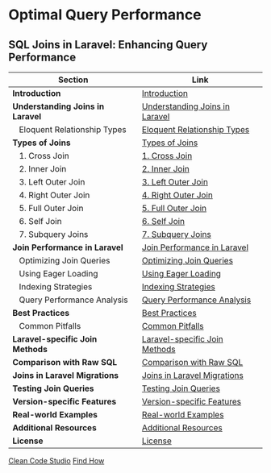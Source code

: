 # Optimal Query Performance

## SQL Joins in Laravel: Enhancing Query Performance

| Section                               | Link                                                                                                                                                                         |
|---------------------------------------|------------------------------------------------------------------------------------------------------------------------------------------------------------------------------|
| **Introduction**                      | [Introduction](https://github.com/zhorton34/optimal-query-performance/blob/main/joins.md#introduction)                                                                        |
| **Understanding Joins in Laravel**    | [Understanding Joins in Laravel](https://github.com/zhorton34/optimal-query-performance/blob/main/joins.md#understanding-joins-in-laravel)                                      |
| &nbsp;&nbsp;&nbsp;Eloquent Relationship Types | [Eloquent Relationship Types](https://github.com/zhorton34/optimal-query-performance/blob/main/joins.md#eloquent-relationship-types)                                       |
| **Types of Joins**                    | [Types of Joins](https://github.com/zhorton34/optimal-query-performance/blob/main/joins.md#types-of-joins)                                                                      |
| &nbsp;&nbsp;&nbsp;1. Cross Join       | [1. Cross Join](https://github.com/zhorton34/optimal-query-performance/blob/main/joins.md#1-cross-join)                                                                        |
| &nbsp;&nbsp;&nbsp;2. Inner Join       | [2. Inner Join](https://github.com/zhorton34/optimal-query-performance/blob/main/joins.md#2-inner-join)                                                                        |
| &nbsp;&nbsp;&nbsp;3. Left Outer Join  | [3. Left Outer Join](https://github.com/zhorton34/optimal-query-performance/blob/main/joins.md#3-left-outer-join)                                                              |
| &nbsp;&nbsp;&nbsp;4. Right Outer Join | [4. Right Outer Join](https://github.com/zhorton34/optimal-query-performance/blob/main/joins.md#4-right-outer-join)                                                            |
| &nbsp;&nbsp;&nbsp;5. Full Outer Join  | [5. Full Outer Join](https://github.com/zhorton34/optimal-query-performance/blob/main/joins.md#5-full-outer-join)                                                              |
| &nbsp;&nbsp;&nbsp;6. Self Join         | [6. Self Join](https://github.com/zhorton34/optimal-query-performance/blob/main/joins.md#6-self-join)                                                                            |
| &nbsp;&nbsp;&nbsp;7. Subquery Joins    | [7. Subquery Joins](https://github.com/zhorton34/optimal-query-performance/blob/main/joins.md#7-subquery-joins)                                                                  |
| **Join Performance in Laravel**       | [Join Performance in Laravel](https://github.com/zhorton34/optimal-query-performance/blob/main/joins.md#join-performance-in-laravel)                                            |
| &nbsp;&nbsp;&nbsp;Optimizing Join Queries    | [Optimizing Join Queries](https://github.com/zhorton34/optimal-query-performance/blob/main/joins.md#optimizing-join-queries)                                                   |
| &nbsp;&nbsp;&nbsp;Using Eager Loading          | [Using Eager Loading](https://github.com/zhorton34/optimal-query-performance/blob/main/joins.md#using-eager-loading)                                                           |
| &nbsp;&nbsp;&nbsp;Indexing Strategies           | [Indexing Strategies](https://github.com/zhorton34/optimal-query-performance/blob/main/joins.md#indexing-strategies)                                                         |
| &nbsp;&nbsp;&nbsp;Query Performance Analysis    | [Query Performance Analysis](https://github.com/zhorton34/optimal-query-performance/blob/main/joins.md#query-performance-analysis)                                           |
| **Best Practices**                     | [Best Practices](https://github.com/zhorton34/optimal-query-performance/blob/main/joins.md#best-practices)                                                                      |
| &nbsp;&nbsp;&nbsp;Common Pitfalls             | [Common Pitfalls](https://github.com/zhorton34/optimal-query-performance/blob/main/joins.md#common-pitfalls)                                                                  |
| **Laravel-specific Join Methods**      | [Laravel-specific Join Methods](https://github.com/zhorton34/optimal-query-performance/blob/main/joins.md#laravel-specific-join-methods)                                        |
| **Comparison with Raw SQL**            | [Comparison with Raw SQL](https://github.com/zhorton34/optimal-query-performance/blob/main/joins.md#comparison-with-raw-sql)                                                      |
| **Joins in Laravel Migrations**        | [Joins in Laravel Migrations](https://github.com/zhorton34/optimal-query-performance/blob/main/joins.md#joins-in-laravel-migrations)                                            |
| **Testing Join Queries**               | [Testing Join Queries](https://github.com/zhorton34/optimal-query-performance/blob/main/joins.md#testing-join-queries)                                                          |
| **Version-specific Features**          | [Version-specific Features](https://github.com/zhorton34/optimal-query-performance/blob/main/joins.md#version-specific-features)                                                |
| **Real-world Examples**                | [Real-world Examples](https://github.com/zhorton34/optimal-query-performance/blob/main/joins.md#real-world-examples)                                                            |
| **Additional Resources**               | [Additional Resources](https://github.com/zhorton34/optimal-query-performance/blob/main/joins.md#additional-resources)                                                          |
| **License**                            | [License](https://github.com/zhorton34/optimal-query-performance/blob/main/joins.md#license)                                                                                    |


[Clean Code Studio](https://cleancode.studio)
[Find How](https://find.how)
